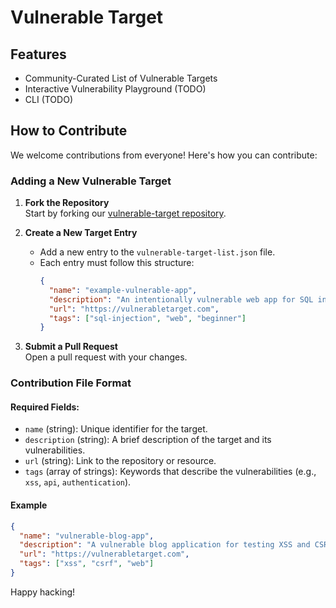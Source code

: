 # Vulnerable Target


## Features
- Community-Curated List of Vulnerable Targets
- Interactive Vulnerability Playground (TODO)
- CLI (TODO)


## How to Contribute

We welcome contributions from everyone! Here's how you can contribute:


### Adding a New Vulnerable Target

1. **Fork the Repository**  
   Start by forking our [vulnerable-target repository](https://github.com/HappyHackingSpace/vulnerable-target).

2. **Create a New Target Entry**  
   - Add a new entry to the `vulnerable-target-list.json` file.  
   - Each entry must follow this structure:
     ```json
     {
       "name": "example-vulnerable-app",
       "description": "An intentionally vulnerable web app for SQL injection testing.",
       "url": "https://vulnerabletarget.com",
       "tags": ["sql-injection", "web", "beginner"]
     }
     ```

3. **Submit a Pull Request**  
   Open a pull request with your changes.


### Contribution File Format

#### Required Fields:
- `name` (string): Unique identifier for the target.
- `description` (string): A brief description of the target and its vulnerabilities.
- `url` (string): Link to the repository or resource.
- `tags` (array of strings): Keywords that describe the vulnerabilities (e.g., `xss`, `api`, `authentication`).

#### Example
```json
{
  "name": "vulnerable-blog-app",
  "description": "A vulnerable blog application for testing XSS and CSRF attacks.",
  "url": "https://vulnerabletarget.com",
  "tags": ["xss", "csrf", "web"]
}
```


Happy hacking!
